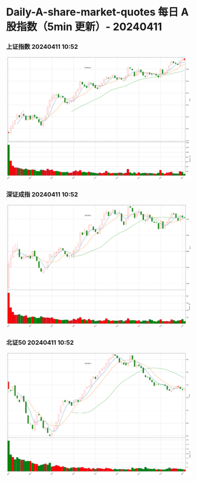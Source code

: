 
# Daily-A-share-market-quotes 每日 A 股指数（5min 更新）- 20240411

### 上证指数 20240411 10:52
![](./fig/2024/4/20240411-sh000001.png)

### 深证成指 20240411 10:52
![](./fig/2024/4/20240411-sz399001.png)

### 北证50 20240411 10:52
![](./fig/2024/4/20240411-bj899050.png)
